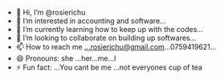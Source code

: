 - 👋 Hi, I’m @rosierichu
- 👀 I’m interested in accounting and software...
- 🌱 I’m currently learning how to keep up with the codes...
- 💞️ I’m looking to collaborate on  building up softwares...
- 📫 How to reach me ...rosierichu@gmail.com...0759419621...
- 😄 Pronouns: she ...her...me...I
- ⚡ Fun fact: ...You cant be me ...not everyones cup of tea

<!---
rosierichu/rosierichu is a ✨ special ✨ repository because its `README.md` (this file) appears on your GitHub profile.
You can click the Preview link to take a look at your changes.
--->
